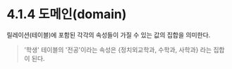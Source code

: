 # 4.1.4 도메인(domain)

릴레이션(테이블)에 포함된 각각의 속성들이 가질 수 있는 값의 집합을 의미한다.

> '학생' 테이블의 '전공'이라는 속성은 {정치외교학과, 수학과, 사학과} 라는 집합이 된다.
